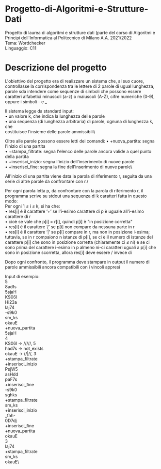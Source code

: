 # Progetto-di-Algoritmi-e-Strutture-Dati
Progetto di laurea di algoritmi e strutture dati (parte del corso di Algoritmi e Principi dell'Informatica al Politecnico di Milano A.A. 2021/2022\
Tema: Wordchecker\
Linguaggio: C11

# Descrizione del progetto
L'obiettivo del progetto era di realizzare un sistema che,
al suo cuore, controllasse la corrispondenza tra le lettere di 2 parole di
ugual lunghezza, parole sda intendere come sequenze di simboli che possono essere
caratteri alfabetici minuscoli (a-z) o maiuscoli (A-Z), cifre numeriche
(0-9), oppure i simboli - e _

Il sistema legge da standard input:\
• un valore k, che indica la lunghezza delle parole\
• una sequenza (di lunghezza arbitraria) di parole, ognuna di lunghezza k, che\
costituisce l'insieme delle parole ammissibili\

Oltre alle parole possono essere letti dei comandi:
• +nuova_partita: segna l'inizio di una partita\
• +stampa_filtrate: segna l'elenco delle parole ancora valide a quel punto della partita\
• +inserisci_inizio: segna l'inizio dell'inserimento di nuove parole\
• +inserisci_fine: segna la fine dell'inserimento di nuove parole\

All'inizio di una partita viene data la parola di riferimento r, seguita da una serie di altre parole da confrontare con r.\

Per ogni parola letta p, da confrontare con la parola di riferimento r, il programma scrive su stdout una sequenza di k caratteri fatta in questo modo:\
Per ogni 1 ≤ i ≤ k, si ha che:\
• res[i] è il carattere ‘+’ se l'i-esimo carattere di p è uguale all'i-esimo carattere di r\
• cioè se vale che p[i] = r[i], quindi p[i] è "in posizione corretta"\
• res[i] è il carattere ‘/’ se p[i] non compare da nessuna parte in r\
• res[i] è il carattere ‘|’ se p[i] compare in r, ma non in posizione i-esima; tuttavia, se in
r compaiono n istanze di p[i], se ci è il numero di istanze del carattere p[i] che sono in
posizione corretta (chiaramente ci ≤ ni) e se ci sono prima del carattere i-esimo in p
almeno ni-ci caratteri uguali a p[i] che sono in posizione scorretta, allora res[i] deve
essere / invece di

Dopo ogni confronto, il programma deve stampare in output il
numero di parole ammissibili ancora compatibili con i vincoli appresi

Input di esempio:\
5\
8adfs\
5sjaH\
KS06l\
Hi23a\
laj74\
-s9k0\
sm_ks\
okauE\
+nuova_partita\
5sjaH\
4\
KS06l -> /////, 5\
had7s -> not_exists\
okauE -> //|//, 3\
+stampa_filtrate\
+inserisci_inizio\
PsjW5\
asHdd\
paF7s\
+inserisci_fine\
-s9k0\
sghks\
+stampa_filtrate\
sm_ks\
+inserisci_inizio\
_fah-\
0D7dj\
+inserisci_fine\
+nuova_partita\
okauE\
3\
laj74\
+stampa_filtrate\
sm_ks\
okauE\
